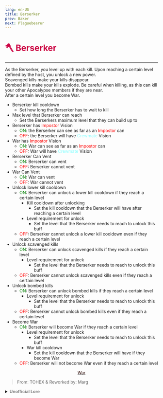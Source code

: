 ```yaml
---
lang: en-US
title: Berserker
prev: Baker
next: Plaguebearer
---
```


# <font color=#cc0044>🪓 <b>Berserker</b></font> <Badge text="Apocalypse" type="tip" vertical="middle"/>
---

As the Berserker, you level up with each kill. Upon reaching a certain level defined by the host, you unlock a new power.<br>
Scavenged kills make your kills disappear.<br>
Bombed kills make your kills explode. Be careful when killing, as this can kill your other Apocalypse members if they are near.<br>
After a certain level you become War.

* Berserker kill cooldown
  * Set how long the Berserker has to wait to kill
* Max level that Berserker can reach
  * Set the Berserkers maximum level that they can build up to
* Berserker has <font color=red>Impostor</font> Vision
  * <font color=green>ON</font>: the Berserker can see as far as an <font color=red>Impostor</font> can
  * <font color=red>OFF</font>: the Berserker will have <font color=#8cffff>Crewmate</font> Vision
* War has <font color=red>Impostor</font> Vision
  * <font color=green>ON</font>: War can see as far as an <font color=red>Impostor</font> can
  * <font color=red>OFF</font>: War will have <font color=#8cffff>Crewmate</font> Vision
* Berserker Can Vent
  * <font color=green>ON</font>: Berserker can vent
  * <font color=red>OFF</font>: Berserker cannot vent
* War Can Vent
  * <font color=green>ON</font>: War can vent
  * <font color=red>OFF</font>: War cannot vent
* Unlock lower kill cooldown
  * <font color=green>ON</font>: Berserker can unlock a lower kill cooldown if they reach a certain level
    * Kill cooldown after unlocking
      * Set the kill cooldown that the Berserker will have after reaching a certain level
    * Level requirement for unlock
      * Set the level that the Berserker needs to reach to unlock this buff
  * <font color=red>OFF</font>: Berserker cannot unlock a lower kill cooldown even if they reach a certain level
* Unlock scavenged kills
  * <font color=green>ON</font>: Berserker can unlock scavenged kills if they reach a certain level
    * Level requirement for unlock
      * Set the level that the Berserker needs to reach to unlock this buff
  * <font color=red>OFF</font>: Berserker cannot unlock scavenged kills even if they reach a certain level
* Unlock bombed kills
  * <font color=green>ON</font>: Berserker can unlock bombed kills if they reach a certain level
    * Level requirement for unlock
      * Set the level that the Berserker needs to reach to unlock this buff
  * <font color=red>OFF</font>: Berserker cannot unlock bombed kills even if they reach a certain level
* Become War
  * <font color=green>ON</font>: Berserker will become War if they reach a certain level
    * Level requirement for unlock
      * Set the level that the Berserker needs to reach to unlock this buff
    * War kill cooldown
      * Set the kill cooldown that the Berserker will have if they become War
  * <font color=red>OFF</font>: Berserker will not become War even if they reach a certain level

<center>

[<font color="#2b0804">War</font>](./War.html)
</center>

> From: TOHEX & Reworked by: Marg

<details>
<summary><b><font color=gray>Unofficial Lore</font></b></summary>

Placeholder: This role is a ROLE OH EM GOSH
> Submitted by: Member
</details>